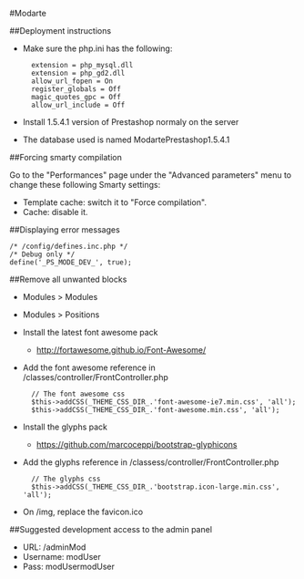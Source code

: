 #Modarte

##Deployment instructions

- Make sure the php.ini has the following:

		extension = php_mysql.dll
		extension = php_gd2.dll
		allow_url_fopen = On
		register_globals = Off
		magic_quotes_gpc = Off
		allow_url_include = Off

- Install 1.5.4.1 version of Prestashop normaly on the server
- The database used is named ModartePrestashop1.5.4.1

##Forcing smarty compilation

Go to the "Performances" page under the "Advanced parameters" menu to change these following Smarty settings:

- Template cache: switch it to "Force compilation".
- Cache: disable it.

##Displaying error messages

	/* /config/defines.inc.php */
	/* Debug only */
	define('_PS_MODE_DEV_', true);
	
##Remove all unwanted blocks

- Modules > Modules
- Modules > Positions
- Install the latest font awesome pack
	- http://fortawesome.github.io/Font-Awesome/
- Add the font awesome reference in /classes/controller/FrontController.php

		// The font awesome css
		$this->addCSS(_THEME_CSS_DIR_.'font-awesome-ie7.min.css', 'all');
		$this->addCSS(_THEME_CSS_DIR_.'font-awesome.min.css', 'all');

- Install the glyphs pack
	- https://github.com/marcoceppi/bootstrap-glyphicons
- Add the glyphs reference in /classess/controller/FrontController.php

		// The glyphs css
		$this->addCSS(_THEME_CSS_DIR_.'bootstrap.icon-large.min.css', 'all');

- On /img, replace the favicon.ico

##Suggested development access to the admin panel

- URL: /adminMod
- Username: modUser
- Pass: modUsermodUser
